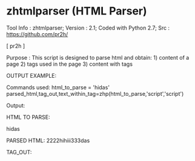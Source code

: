 # zhtmlparser (HTML Parser)

Tool Info : zhtmlparser; Version : 2.1; Coded with Python 2.7; Src : https://github.com/pr2h/

[ pr2h ]

Purpose    : This script is designed to parse html and obtain:
	1) content of a page
	2) tags used in the page
	3) content with tags

OUTPUT EXAMPLE:

Commands used:
	html_to_parse = '<script sometag>22<span>22</span></script><span>hi<script>hiii</script><script>333</script>das</span>'
	parsed_html,tag_out,text_within_tag=zhp(html_to_parse,'script','script')

Output:

HTML TO PARSE: 
<script sometag>22<span>22</span></script><span>hi<script>hiii</script><script>333</script>das</span>

PARSED HTML: 
2222hihiii333das

TAG_OUT: 
<script sometag>
<script>
<script>

TEXT WITHIN TAG: 
22<span>22</span>
hiii
333
	
USAGE AS API EXAMPLE:

Scenario 1: Using zhtmlparser in your code

1) Place the file zhtmlparser in the same folder as your python code.

2) Import the function 'zhp' from 'zhtmlparser' in your python code.
e.g.
	from zhtmlparser import zhp

3) Use the function in your code to obtain the parsed text.
e.g.
	parsed_html,tag_out,text_within_tag=zhp(htmlfile)
	
or

	print zhp(htmlfile) #will print a tuple consisting of 3 entries parsed_html, tag_out and text_within_tag

Scenario 2: Directly parse html with zhtmlparser and obtain output

1) Open the file 'zhtmlparser.py' and change the line:
	html_to_parse = '<a href="somewebsite1233">22<span>22</span></a><span>hi<a href="hi">hiii</a><a href>333</a>das</span>'
to
	html_to_parse = '<yourinput>'

where <yourinput> is your input

This project is licensed under the terms of the MIT license.